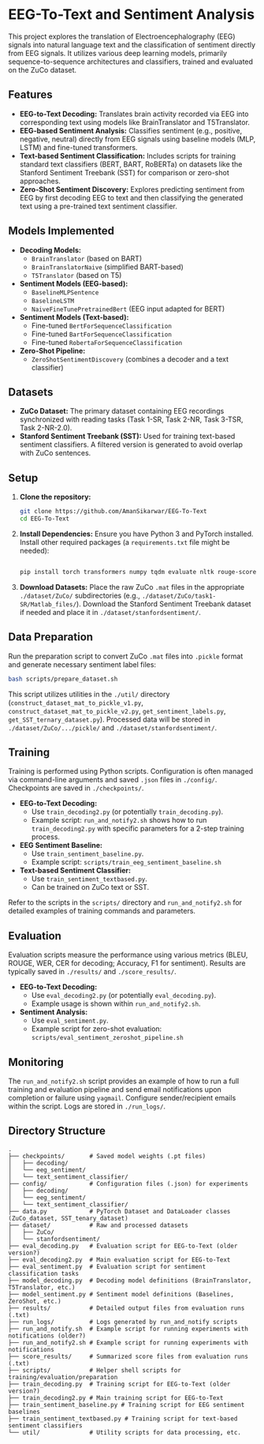 # EEG-To-Text and Sentiment Analysis

This project explores the translation of Electroencephalography (EEG) signals into natural language text and the classification of sentiment directly from EEG signals. It utilizes various deep learning models, primarily sequence-to-sequence architectures and classifiers, trained and evaluated on the ZuCo dataset.

## Features

* **EEG-to-Text Decoding:** Translates brain activity recorded via EEG into corresponding text using models like BrainTranslator and T5Translator.
* **EEG-based Sentiment Analysis:** Classifies sentiment (e.g., positive, negative, neutral) directly from EEG signals using baseline models (MLP, LSTM) and fine-tuned transformers.
* **Text-based Sentiment Classification:** Includes scripts for training standard text classifiers (BERT, BART, RoBERTa) on datasets like the Stanford Sentiment Treebank (SST) for comparison or zero-shot approaches.
* **Zero-Shot Sentiment Discovery:** Explores predicting sentiment from EEG by first decoding EEG to text and then classifying the generated text using a pre-trained text sentiment classifier.

## Models Implemented

* **Decoding Models:**
  * `BrainTranslator` (based on BART)
  * `BrainTranslatorNaive` (simplified BART-based)
  * `T5Translator` (based on T5)
* **Sentiment Models (EEG-based):**
  * `BaselineMLPSentence`
  * `BaselineLSTM`
  * `NaiveFineTunePretrainedBert` (EEG input adapted for BERT)
* **Sentiment Models (Text-based):**
  * Fine-tuned `BertForSequenceClassification`
  * Fine-tuned `BartForSequenceClassification`
  * Fine-tuned `RobertaForSequenceClassification`
* **Zero-Shot Pipeline:**
  * `ZeroShotSentimentDiscovery` (combines a decoder and a text classifier)

## Datasets

* **ZuCo Dataset:** The primary dataset containing EEG recordings synchronized with reading tasks (Task 1-SR, Task 2-NR, Task 3-TSR, Task 2-NR-2.0).
* **Stanford Sentiment Treebank (SST):** Used for training text-based sentiment classifiers. A filtered version is generated to avoid overlap with ZuCo sentences.

## Setup

1. **Clone the repository:**

    ```bash
    git clone https://github.com/AmanSikarwar/EEG-To-Text
    cd EEG-To-Text
    ```

2. **Install Dependencies:** Ensure you have Python 3 and PyTorch installed. Install other required packages (a `requirements.txt` file might be needed):

    ```bash

    pip install torch transformers numpy tqdm evaluate nltk rouge-score scikit-learn yagmail h5py fuzzy_match
    ```

3. **Download Datasets:** Place the raw ZuCo `.mat` files in the appropriate `./dataset/ZuCo/` subdirectories (e.g., `./dataset/ZuCo/task1-SR/Matlab_files/`). Download the Stanford Sentiment Treebank dataset if needed and place it in `./dataset/stanfordsentiment/`.

## Data Preparation

Run the preparation script to convert ZuCo `.mat` files into `.pickle` format and generate necessary sentiment label files:

```bash
bash scripts/prepare_dataset.sh
```

This script utilizes utilities in the `./util/` directory (`construct_dataset_mat_to_pickle_v1.py`, `construct_dataset_mat_to_pickle_v2.py`, `get_sentiment_labels.py`, `get_SST_ternary_dataset.py`). Processed data will be stored in `./dataset/ZuCo/.../pickle/` and `./dataset/stanfordsentiment/`.

## Training

Training is performed using Python scripts. Configuration is often managed via command-line arguments and saved `.json` files in `./config/`. Checkpoints are saved in `./checkpoints/`.

* **EEG-to-Text Decoding:**
  * Use `train_decoding2.py` (or potentially `train_decoding.py`).
  * Example script: `run_and_notify2.sh` shows how to run `train_decoding2.py` with specific parameters for a 2-step training process.
* **EEG Sentiment Baseline:**
  * Use `train_sentiment_baseline.py`.
  * Example script: `scripts/train_eeg_sentiment_baseline.sh`
* **Text-based Sentiment Classifier:**
  * Use `train_sentiment_textbased.py`.
  * Can be trained on ZuCo text or SST.

Refer to the scripts in the `scripts/` directory and `run_and_notify2.sh` for detailed examples of training commands and parameters.

## Evaluation

Evaluation scripts measure the performance using various metrics (BLEU, ROUGE, WER, CER for decoding; Accuracy, F1 for sentiment). Results are typically saved in `./results/` and `./score_results/`.

* **EEG-to-Text Decoding:**
  * Use `eval_decoding2.py` (or potentially `eval_decoding.py`).
  * Example usage is shown within `run_and_notify2.sh`.
* **Sentiment Analysis:**
  * Use `eval_sentiment.py`.
  * Example script for zero-shot evaluation: `scripts/eval_sentiment_zeroshot_pipeline.sh`

## Monitoring

The `run_and_notify2.sh` script provides an example of how to run a full training and evaluation pipeline and send email notifications upon completion or failure using `yagmail`. Configure sender/recipient emails within the script. Logs are stored in `./run_logs/`.

## Directory Structure

```text
.
├── checkpoints/       # Saved model weights (.pt files)
│   ├── decoding/
│   └── eeg_sentiment/
│   └── text_sentiment_classifier/
├── config/            # Configuration files (.json) for experiments
│   ├── decoding/
│   └── eeg_sentiment/
│   └── text_sentiment_classifier/
├── data.py            # PyTorch Dataset and DataLoader classes (ZuCo_dataset, SST_tenary_dataset)
├── dataset/           # Raw and processed datasets
│   ├── ZuCo/
│   └── stanfordsentiment/
├── eval_decoding.py   # Evaluation script for EEG-to-Text (older version?)
├── eval_decoding2.py  # Main evaluation script for EEG-to-Text
├── eval_sentiment.py  # Evaluation script for sentiment classification tasks
├── model_decoding.py  # Decoding model definitions (BrainTranslator, T5Translator, etc.)
├── model_sentiment.py # Sentiment model definitions (Baselines, ZeroShot, etc.)
├── results/           # Detailed output files from evaluation runs (.txt)
├── run_logs/          # Logs generated by run_and_notify scripts
├── run_and_notify.sh  # Example script for running experiments with notifications (older?)
├── run_and_notify2.sh # Example script for running experiments with notifications
├── score_results/     # Summarized score files from evaluation runs (.txt)
├── scripts/           # Helper shell scripts for training/evaluation/preparation
├── train_decoding.py  # Training script for EEG-to-Text (older version?)
├── train_decoding2.py # Main training script for EEG-to-Text
├── train_sentiment_baseline.py # Training script for EEG sentiment baselines
├── train_sentiment_textbased.py # Training script for text-based sentiment classifiers
└── util/              # Utility scripts for data processing, etc.
```
